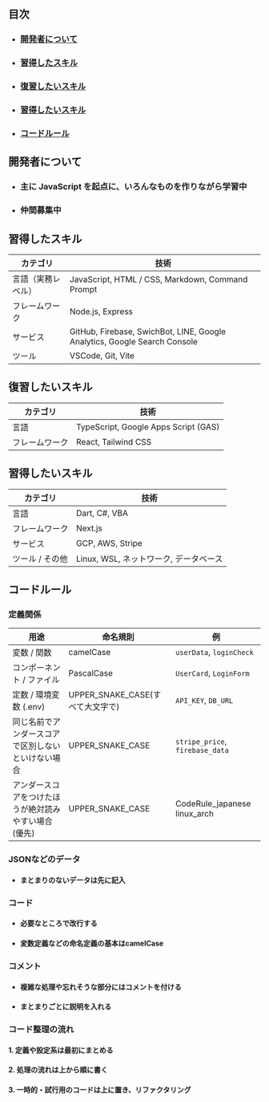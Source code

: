 ## 目次 
- ### [開発者について](#開発者について-1) 
- ### [習得したスキル](#習得したいスキル-1) 
- ### [復習したいスキル](#復習したいスキル-1) 
- ### [習得したいスキル](#習得したいスキル-1) 
- ### [コードルール](#コードルール-1)

## 開発者について
- ### 主に JavaScript を起点に、いろんなものを作りながら学習中
- ### 仲間募集中

## 習得したスキル

| カテゴリ | 技術 |
|----------|------|
| 言語（実務レベル） | JavaScript, HTML / CSS, Markdown, Command Prompt |
| フレームワーク | Node.js, Express |
| サービス | GitHub, Firebase, SwichBot, LINE, Google Analytics, Google Search Console |
| ツール | VSCode, Git, Vite |

## 復習したいスキル

| カテゴリ | 技術 |
|----------|------|
| 言語 | TypeScript, Google Apps Script (GAS) |
| フレームワーク | React, Tailwind CSS |

## 習得したいスキル

| カテゴリ | 技術 |
|----------|------|
| 言語 | Dart, C#, VBA |
| フレームワーク | Next.js |
| サービス | GCP, AWS, Stripe |
| ツール / その他 | Linux, WSL, ネットワーク, データベース |

## コードルール

### 定義関係
| 用途 | 命名規則 | 例 |
|------|-----------|----|
| 変数 / 関数 | camelCase | `userData`, `loginCheck` |
| コンポーネント / ファイル | PascalCase | `UserCard`, `LoginForm` |
| 定数 / 環境変数 (.env) | UPPER_SNAKE_CASE(すべて大文字で) | `API_KEY`, `DB_URL` |
| 同じ名前でアンダースコアで区別しないといけない場合 | UPPER_SNAKE_CASE | `stripe_price`, `firebase_data` |
| アンダースコアをつけたほうが絶対読みやすい場合(優先) | UPPER_SNAKE_CASE | CodeRule_japanese linux_arch |

### JSONなどのデータ
- #### まとまりのないデータは先に記入

### コード
- #### 必要なところで改行する
- #### 変数定義などの命名定義の基本はcamelCase

### コメント
- #### 複雑な処理や忘れそうな部分にはコメントを付ける  
- #### まとまりごとに説明を入れる

### コード整理の流れ
#### 1. 定義や設定系は最初にまとめる
#### 2. 処理の流れは上から順に書く
#### 3. 一時的・試行用のコードは上に置き、リファクタリング
